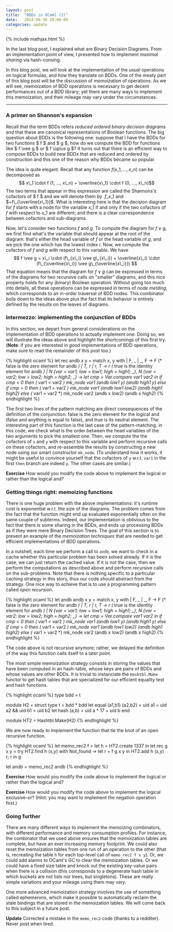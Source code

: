 ```yaml
---
layout: post
title:  "BDDs in OCaml (2)"
date:   2014-06-30 20:00:00
categories: update
---
```

{% include mathjax.html %}

In the last blog post, I explained what are Binary Decision
Diagrams. From an implementation point of view, I presented how to
implement *maximal sharing* via hash-consing.

In this blog post, we will look at the implementation of the usual
operations on logical formulas, and how they translate on BDDs. One of
the meaty part of this blog post will be the discussion of
*memoization* of operations. As we will see, memoization of BDD
operations is necessary to get decent performances out of a BDD
library; yet there are many ways to implement this memoization, and
their mileage may vary under the circumstances.

---

### A primer on Shannon's expansion

Recall that the term BDDs refers *reduced ordered binary decision
diagrams* and that these are canonical representations of Boolean
functions. The big question about BDDs is the following one: suppose
that I have the BDDs for two functions $ f $ and $ g $, how do we
compute the BDD for functions like $ f \vee g $ or $ f \oplus g $?
It turns out that there is an efficient way to compose BDDs to build
new BDDs that are reduced and ordered by construction and this one of
the reason why BDDs became so popular.

The idea is quite elegant. Recall that any function $f(x\_1, ...,
x\_n)$ can be decomposed as $$ x\_1 \cdot f (1, ..., x\_n) +
\overline{x\_1} \cdot f (0, ..., x\_n)$$ The two terms that appear in
this expression are called the Shannons's cofactors of $ f $ and we
will denote them by $~f\_{x\_1}$ and $~f\_{\overline{x\_1}}$. What is
interesting here is that the decision diagram for $f$ starts with a
node for the variable $x\_1$ if and only if the two cofactors of $f$
with respect to $x\_1$ are different; and there is a clear
correspondence between cofactors and sub-diagrams.

Now, let's consider two functions $f$ and $g$. To compute the diagram
for $f \vee g$, we first find what's the variable that should appear
at the root of the diagram: that's either the head variable of $f$ or
the head variable of $g$, and we pick the one which has the lowest
index $i$. Now, we compute the cofactors of $f$ and $g$ with respect
to this variable. We have $$ f \vee g = x\_i \cdot (f\_{x\_i} \vee
g\_{x\_i}) + \overline{x\_i} \cdot (f\_{\overline{x\_i}} \vee
g\_{\overline{x\_i}}) $$ That equation means that the diagram for $f
\vee g$ can be expressed in terms of the diagrams for two recursive
calls on "smaller" diagrams, and this nice property holds for any
(binary) Boolean operation. Without going too much into details, all
these operations can be expressed in terms of *node melding*, which
corresponds to an in-order traversal of BDD nodes. This combinator
boils down to the ideas above plus the fact that its behavior is
entirely defined by the results on the leaves of diagrams.

### Intermezzo: implementing the conjunction of BDDs

In this section, we depart from general considerations on the
implementation of BDD operations to actually implement one. Doing so,
we will illustrate the ideas above and highlight the shortcomings of
this first try. (**Note**: if you are interested in *good* implementations
of BDD operations, make sure to read the remainder of this post too.)

{% highlight ocaml %}
let rec andb x y =
  match x, y with
  | F, _ | _, F -> F (* false is the zero element for andb *)
  | T, r | r, T -> r (* true is the identity element for andb *)
  | N {var = var1; low = low1; high = high1; _},
    N {var = var2; low = low2; high = high2; _} ->
    let cmp = Var.compare var1 var2 in
    if cmp < 0
    then (* var1 < var2 *)
      mk_node var1 (andb low1 y) (andb high1 y)
    else if cmp = 0
    then (* var1 = var2  *)
      mk_node var1 (andb low1 low2) (andb high1 high2)
    else (* var1 > var2 *)
      mk_node var2 (andb x low2) (andb x high2)
{% endhighlight %}

The first two lines of the pattern matching are direct consequences of
the definition of the conjunction: false is the zero element for the
logical and (false and anything is equal to false), and true is its
neutral element.  The interesting part of this function is the last
case of the pattern-matching. in this code, we check what is the order
between the head variables of the two arguments to pick the smallest
one. Then, we compute the the cofactors of `x` and `y` with respect to
this variable and perform recursive calls on these cofactors, and
re-assemble the results by constructing a new node using our smart
constructor `mk_node`. (To understand how it works, it might be useful
to convince yourself that the cofactors of `y` w.r.t. `var1` in the
first `then` branch are indeed `y`. The other cases are similar.)


**Exercise** How would you modify the code above to implement the
   logical or rather than the logical and?

### Getting things right: memoizing functions

There is one huge problem with the above implementations: it's runtime
cost is exponential w.r.t. the size of the diagrams. The problem comes
from the fact that the function might end up evaluated exponentially
often on the same couple of subterms. Indeed, our implementation is
oblivious to the fact that there is some sharing in the BDDs, and ends
up processing BDDs as if they were mere Binary Decision Trees. The
goal of this section is to present an example of the *memoization
techniques* that are needed to get efficient implementations of BDD
operations.

In a nutshell, each time we perform a call to `andb`, we want to check
in a cache whether this particular problem has been solved already. If
it is the case, we can just return the cached value. If it is not the
case, then we perform the computations as described above and perform
recursive calls on the sub-problems.  Note that there is nothing
specific to a particular caching strategy in this story, thus our code
should abstract from the strategy. One nice way to achieve that is to
use a programming pattern called *open recursion*.

{% highlight ocaml %}
let andb andb x y =
  match x, y with
  | F, _ | _, F -> F 			(* false is the zero element for andb *)
  | T, r | r, T -> r			(* true is the identity element for andb *)
  | N {var = var1; low = low1; high = high1; _},
    N {var = var2; low = low2; high = high2; _} ->
    let cmp = Var.compare var1 var2 in
    if cmp < 0
    then (* var1 < var2 *)
      mk_node var1 (andb low1 y) (andb high1 y)
    else if cmp = 0
    then (* var1 = var2  *)
      mk_node var1 (andb low1 low2) (andb high1 high2)
    else (* var1 > var2 *)
      mk_node var2 (andb x low2) (andb x high2)
{% endhighlight %}

The code above is not recursive anymore; rather, we delayed the
definition of the way this function calls itself to a later
point.

The most simple memoization strategy consists in storing the values
that have been computed in an hash-table, whose keys are pairs of BDDs
and whose values are other BDDs. It is trivial to instanciate the
`Hashtbl.Make` functor to get hash tables that are specialized for our
efficient equality test and hash functions.

{% highlight ocaml %}
type bdd = t

module H2 = struct
  type t = bdd * bdd
  let equal (a1,b1) (a2,b2) =
    uid a1 = uid a2   && uid b1 = uid b2
  let hash (a,b) = uid a * 17 + uid b
end

module HT2 = Hashtbl.Make(H2)
{% endhighlight %}

We are now ready to implement the function that tie the knot of an
open recursive function.

{% highlight ocaml %}
let memo_rec2 f =
  let h = HT2.create 1337 in
  let rec g x y =
    try HT2.find h (x,y)
    with Not_found ->
    let r = f g x y in
    HT2.add h (x,y) r;
    r
  in
  g

let andb = memo_rec2 andb
{% endhighlight %}

**Exercise** How would you modify the code above to implement the
   logical or rather than the logical and?

**Exercise** How would you modify the code above to implement the
   logical exclusive-or? (Hint: you may want to implement the negation
   operation first.)

### Going further

There are many different ways to implement the memoizing combinators,
with different performance and memory consumption profiles. For
instance, the combinator that we used above ensures that the
memoization tables are complete, but have an ever increasing memory
footprint. We could also reset the memoization tables from one run of
an operation to the other (that is, recreating the table `h` for each
top-level call of `memo_rec2 f x y`). Or, we could add alarms to
OCaml's GC to clear the memoization tables. Or we could have a fixed
size table and knock out the existing key-value pairs when there is a
collision (this corresponds to a degenerate hash table in which
buckets are not lists nor trees, but singletons). These are really
simple variations and your mileage using them may vary.

One more advanced memoization strategy involves the use of something
called ephemerons, which make it possible to automatically reclaim the
stale bindings that are stored in the memoization tables. We will come
back to this subject in a future post.

**Update** Corrected a mistake in the `memo_rec2` code (thanks to a redditer). Never post when tired.








